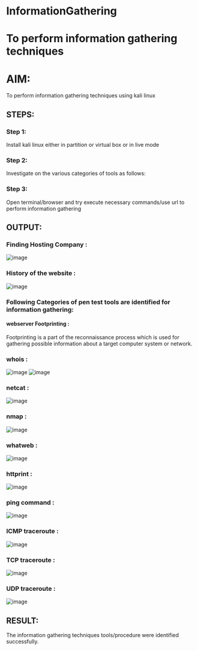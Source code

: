# InformationGathering

# To perform information gathering techniques

# AIM:
To perform information gathering techniques using kali linux 

## STEPS:

### Step 1:
Install kali linux either in partition or virtual box or in live mode

### Step 2:
Investigate on the various categories of tools as follows:

### Step 3:
Open terminal/browser and try execute necessary commands/use url to perform information gathering

## OUTPUT:

### Finding Hosting Company :
![image](https://github.com/Priya-Loganathan/InformationGathering/assets/121166075/88ab8073-f653-4572-9191-af3576019058)

### History of the website :
![image](https://github.com/Priya-Loganathan/InformationGathering/assets/121166075/4bfb9adf-1ddc-4259-9150-c3ddc9371f14)

### Following Categories of pen test tools are identified for information gathering:
#### webserver Footprinting :
Footprinting is a part of the reconnaissance process which is used for gathering possible information about a target computer system or network.

### whois :
![image](https://github.com/Priya-Loganathan/InformationGathering/assets/121166075/d07bb2d5-62c7-48dd-9c18-48cc95c0893b)
![image](https://github.com/Priya-Loganathan/InformationGathering/assets/121166075/f5807a72-ed1b-40d1-a689-4303aac67188)

### netcat :
![image](https://github.com/Priya-Loganathan/InformationGathering/assets/121166075/cac9326b-ecc9-43b1-ba5e-59611c0371aa)

### nmap :
![image](https://github.com/Priya-Loganathan/InformationGathering/assets/121166075/c527f64d-e5f8-4361-9e5c-af48c167eeb5)

### whatweb :
![image](https://github.com/Priya-Loganathan/InformationGathering/assets/121166075/1d16104e-42cf-40b7-aa61-41941ae70397)

### httprint :
![image](https://github.com/Priya-Loganathan/InformationGathering/assets/121166075/7e794e91-f785-4897-bf77-f6b8d5c4e18c)

### ping command :
![image](https://github.com/Priya-Loganathan/InformationGathering/assets/121166075/cf4c9d02-9863-4571-b766-5cb95bf3e72c)

### ICMP traceroute :
![image](https://github.com/Priya-Loganathan/InformationGathering/assets/121166075/dfe91492-8442-4b73-9fd6-180082b56491)

### TCP traceroute :
![image](https://github.com/Priya-Loganathan/InformationGathering/assets/121166075/91a29e6c-7418-4977-8188-aa6ea46a6fdc)

### UDP traceroute :
![image](https://github.com/Priya-Loganathan/InformationGathering/assets/121166075/18c049b4-2441-46d8-95bd-5997c16950b9)

## RESULT:
The information gathering techniques tools/procedure were  identified successfully.
